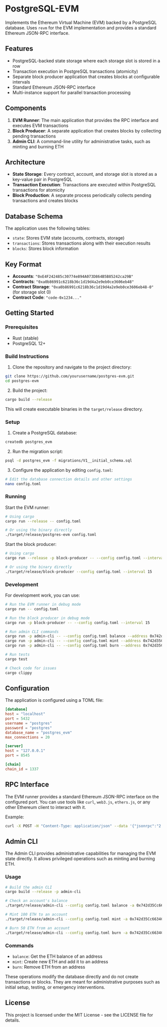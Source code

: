 # PostgreSQL-EVM

Implements the Ethereum Virtual Machine (EVM) backed by a PostgreSQL database. Uses `revm` for the EVM implementation and provides a standard Ethereum JSON-RPC interface.

## Features

- PostgreSQL-backed state storage where each storage slot is stored in a row
- Transaction execution in PostgreSQL transactions (atomicity)
- Separate block producer application that creates blocks at configurable intervals
- Standard Ethereum JSON-RPC interface
- Multi-instance support for parallel transaction processing

## Components

1. **EVM Runner**: The main application that provides the RPC interface and executes EVM transactions
2. **Block Producer**: A separate application that creates blocks by collecting pending transactions
3. **Admin CLI**: A command-line utility for administrative tasks, such as minting and burning ETH

## Architecture

- **State Storage**: Every contract, account, and storage slot is stored as a key-value pair in PostgreSQL
- **Transaction Execution**: Transactions are executed within PostgreSQL transactions for atomicity
- **Block Production**: A separate process periodically collects pending transactions and creates blocks

## Database Schema

The application uses the following tables:

- `state`: Stores EVM state (accounts, contracts, storage)
- `transactions`: Stores transactions along with their execution results
- `blocks`: Stores block information

## Key Format

- **Accounts**: `"0xE4F242485c30774e894A073D864B5B85242ca29B"`
- **Contracts**: `"0xa0b86991c6218b36c1d19d4a2e9eb0ce3606eb48"`
- **Contract Storage**: `"0xa0b86991c6218b36c1d19d4a2e9eb0ce3606eb48-0"` (for storage slot 0)
- **Contract Code**: `"code-0x1234..."`

## Getting Started

### Prerequisites

- Rust (stable)
- PostgreSQL 12+

### Build Instructions

1. Clone the repository and navigate to the project directory:

```bash
git clone https://github.com/yourusername/postgres-evm.git
cd postgres-evm
```

2. Build the project:

```bash
cargo build --release
```

This will create executable binaries in the `target/release` directory.

### Setup

1. Create a PostgreSQL database:

```bash
createdb postgres_evm
```

2. Run the migration script:

```bash
psql -d postgres_evm -f migrations/V1__initial_schema.sql
```

3. Configure the application by editing `config.toml`:

```bash
# Edit the database connection details and other settings
nano config.toml
```

### Running

Start the EVM runner:

```bash
# Using cargo
cargo run --release -- config.toml

# Or using the binary directly
./target/release/postgres-evm config.toml
```

Start the block producer:

```bash
# Using cargo
cargo run --release -p block-producer -- --config config.toml --interval 15

# Or using the binary directly
./target/release/block-producer --config config.toml --interval 15
```

### Development

For development work, you can use:

```bash
# Run the EVM runner in debug mode
cargo run -- config.toml

# Run the block producer in debug mode
cargo run -p block-producer -- --config config.toml --interval 15

# Run admin CLI commands
cargo run -p admin-cli -- --config config.toml balance --address 0x742d35Cc6634C0532925a3b844Bc454e4438f44e
cargo run -p admin-cli -- --config config.toml mint --address 0x742d35Cc6634C0532925a3b844Bc454e4438f44e --amount 100
cargo run -p admin-cli -- --config config.toml burn --address 0x742d35Cc6634C0532925a3b844Bc454e4438f44e --amount 50

# Run tests
cargo test

# Check code for issues
cargo clippy
```

## Configuration

The application is configured using a TOML file:

```toml
[database]
host = "localhost"
port = 5432
username = "postgres"
password = "postgres"
database_name = "postgres_evm"
max_connections = 20

[server]
host = "127.0.0.1"
port = 8545

[chain]
chain_id = 1337
```

## RPC Interface

The EVM runner provides a standard Ethereum JSON-RPC interface on the configured port. You can use tools like `curl`, `web3.js`, `ethers.js`, or any other Ethereum client to interact with it.

Example:

```bash
curl -X POST -H "Content-Type: application/json" --data '{"jsonrpc":"2.0","method":"eth_blockNumber","params":[],"id":1}' http://localhost:8545
```

## Admin CLI

The Admin CLI provides administrative capabilities for managing the EVM state directly. It allows privileged operations such as minting and burning ETH.

### Usage

```bash
# Build the admin CLI
cargo build --release -p admin-cli

# Check an account's balance
./target/release/admin-cli --config config.toml balance -a 0x742d35Cc6634C0532925a3b844Bc454e4438f44e

# Mint 100 ETH to an account
./target/release/admin-cli --config config.toml mint -a 0x742d35Cc6634C0532925a3b844Bc454e4438f44e -e 100

# Burn 50 ETH from an account
./target/release/admin-cli --config config.toml burn -a 0x742d35Cc6634C0532925a3b844Bc454e4438f44e -e 50
```

### Commands

- `balance`: Get the ETH balance of an address
- `mint`: Create new ETH and add it to an address
- `burn`: Remove ETH from an address

These operations modify the database directly and do not create transactions or blocks. They are meant for administrative purposes such as initial setup, testing, or emergency interventions.

## License

This project is licensed under the MIT License - see the LICENSE file for details.